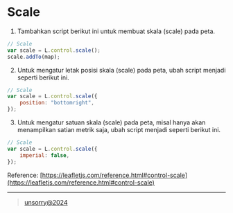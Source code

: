 # Scale

1. Tambahkan script berikut ini untuk membuat skala (scale) pada peta.
```javascript
// Scale
var scale = L.control.scale();
scale.addTo(map);
```

2. Untuk mengatur letak posisi skala (scale) pada peta, ubah script menjadi seperti berikut ini.
```javascript
// Scale 
var scale = L.control.scale({
	position: "bottomright",
});
```

3. Untuk mengatur satuan skala (scale) pada peta, misal hanya akan menampilkan satian metrik saja, ubah script menjadi seperti berikut ini.
```javascript
// Scale 
var scale = L.control.scale({
	imperial: false,
});
```
Reference: [https://leafletjs.com/reference.html#control-scale](https://leafletjs.com/reference.html#control-scale)

---
> [unsorry@2024](https://unsorry.net)
